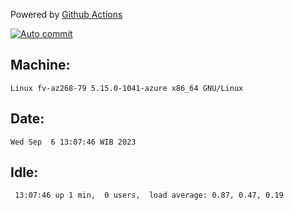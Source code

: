 Powered by [Github Actions](https://github.com/features/actions)

[![Auto commit](https://github.com/hiage/workstation/workflows/Auto%20commit/badge.svg)](https://github.com/hiage/workstation/actions?query=workflow%3A%22Auto+commit%22)

## Machine:
```
Linux fv-az268-79 5.15.0-1041-azure x86_64 GNU/Linux
```
## Date:
```
Wed Sep  6 13:07:46 WIB 2023
```
## Idle:
```
 13:07:46 up 1 min,  0 users,  load average: 0.87, 0.47, 0.19
```
